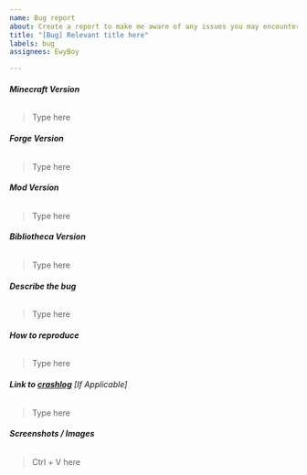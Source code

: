 ```yaml
---
name: Bug report
about: Create a report to make me aware of any issues you may encounter
title: "[Bug] Relevant title here"
labels: bug
assignees: EwyBoy

---
```


###### **Minecraft Version**
> Type here

###### **Forge Version**
> Type here

###### **Mod Version**
> Type here

###### **Bibliotheca Version**
> Type here

###### **Describe the bug**
> Type here

###### **How to reproduce**
> Type here

###### **Link to [crashlog](https://gist.github.com/)** *[If Applicable]*
> Type here

###### **Screenshots / Images**
> Ctrl + V here
